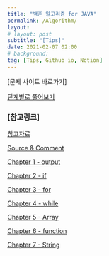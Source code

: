 ```yaml
---
title: "백준 알고리즘 for JAVA"
permalink: /Algorithm/
layout: 
# layout: post
subtitle: "[Tips]"
date: 2021-02-07 02:00
# background: 
tag: [Tips, Github io, Notion]
---
```


<!-- # 백준 알고리즘 for JAVA -->

[문제 사이트 바로가기]

[단계별로 풀어보기](https://www.acmicpc.net/step)

### [참고링크]

[참고자료](%E1%84%87%E1%85%A2%E1%86%A8%E1%84%8C%E1%85%AE%E1%86%AB%20%E1%84%8B%E1%85%A1%E1%86%AF%E1%84%80%E1%85%A9%E1%84%85%E1%85%B5%E1%84%8C%E1%85%B3%E1%86%B7%20for%20JAVA%2032949b4d1d8147a098ab72506c98e008/%E1%84%8E%E1%85%A1%E1%86%B7%E1%84%80%E1%85%A9%E1%84%8C%E1%85%A1%E1%84%85%E1%85%AD%20158e610caac84857a8a26218d6d7a8cd.md)

[Source & Comment](%E1%84%87%E1%85%A2%E1%86%A8%E1%84%8C%E1%85%AE%E1%86%AB%20%E1%84%8B%E1%85%A1%E1%86%AF%E1%84%80%E1%85%A9%E1%84%85%E1%85%B5%E1%84%8C%E1%85%B3%E1%86%B7%20for%20JAVA%2032949b4d1d8147a098ab72506c98e008/Source%20&%20Comment%20a850455b18804d67bf56a75ac1e3f183.md)

[Chapter 1 - output](%E1%84%87%E1%85%A2%E1%86%A8%E1%84%8C%E1%85%AE%E1%86%AB%20%E1%84%8B%E1%85%A1%E1%86%AF%E1%84%80%E1%85%A9%E1%84%85%E1%85%B5%E1%84%8C%E1%85%B3%E1%86%B7%20for%20JAVA%2032949b4d1d8147a098ab72506c98e008/Chapter%201%20-%20output%20d70dd9c118d6425c94885878c56300f6.md)

[Chapter 2 - if](%E1%84%87%E1%85%A2%E1%86%A8%E1%84%8C%E1%85%AE%E1%86%AB%20%E1%84%8B%E1%85%A1%E1%86%AF%E1%84%80%E1%85%A9%E1%84%85%E1%85%B5%E1%84%8C%E1%85%B3%E1%86%B7%20for%20JAVA%2032949b4d1d8147a098ab72506c98e008/Chapter%202%20-%20if%207f249ed89ff14f7fbfc5fe3b73b1fa6f.md)

[Chapter 3 - for](%E1%84%87%E1%85%A2%E1%86%A8%E1%84%8C%E1%85%AE%E1%86%AB%20%E1%84%8B%E1%85%A1%E1%86%AF%E1%84%80%E1%85%A9%E1%84%85%E1%85%B5%E1%84%8C%E1%85%B3%E1%86%B7%20for%20JAVA%2032949b4d1d8147a098ab72506c98e008/Chapter%203%20-%20for%20da6d6e5c3f5745eb8d365c6f572696db.md)

[Chapter 4 - while](%E1%84%87%E1%85%A2%E1%86%A8%E1%84%8C%E1%85%AE%E1%86%AB%20%E1%84%8B%E1%85%A1%E1%86%AF%E1%84%80%E1%85%A9%E1%84%85%E1%85%B5%E1%84%8C%E1%85%B3%E1%86%B7%20for%20JAVA%2032949b4d1d8147a098ab72506c98e008/Chapter%204%20-%20while%20abedda3005b04564b09ba0a8acea6002.md)

[Chapter 5 - Array](%E1%84%87%E1%85%A2%E1%86%A8%E1%84%8C%E1%85%AE%E1%86%AB%20%E1%84%8B%E1%85%A1%E1%86%AF%E1%84%80%E1%85%A9%E1%84%85%E1%85%B5%E1%84%8C%E1%85%B3%E1%86%B7%20for%20JAVA%2032949b4d1d8147a098ab72506c98e008/Chapter%205%20-%20Array%208687a459545145f090c2455127310a09.md)

[Chapter 6 - function](%E1%84%87%E1%85%A2%E1%86%A8%E1%84%8C%E1%85%AE%E1%86%AB%20%E1%84%8B%E1%85%A1%E1%86%AF%E1%84%80%E1%85%A9%E1%84%85%E1%85%B5%E1%84%8C%E1%85%B3%E1%86%B7%20for%20JAVA%2032949b4d1d8147a098ab72506c98e008/Chapter%206%20-%20function%20c798db29ac0147eb9feeeca647cf8a1b.md)

[Chapter 7 - String](%E1%84%87%E1%85%A2%E1%86%A8%E1%84%8C%E1%85%AE%E1%86%AB%20%E1%84%8B%E1%85%A1%E1%86%AF%E1%84%80%E1%85%A9%E1%84%85%E1%85%B5%E1%84%8C%E1%85%B3%E1%86%B7%20for%20JAVA%2032949b4d1d8147a098ab72506c98e008/Chapter%207%20-%20String%2099edf3dfa52a48b590e490fce655fdf1.md)